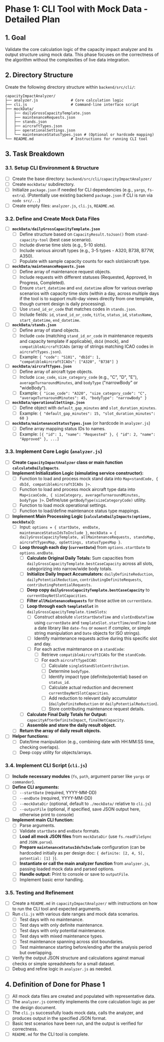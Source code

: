 # Phase 1: CLI Tool with Mock Data - Detailed Plan

## 1. Goal

Validate the core calculation logic of the capacity impact analyzer and its output structure using mock data. This phase focuses on the correctness of the algorithm without the complexities of live data integration.

## 2. Directory Structure

Create the following directory structure within `backend/src/cli/`:

```
capacityImpactAnalyzer/
├── analyzer.js               # Core calculation logic
├── cli.js                    # Command-line interface script
├── mockData/
│   ├── dailyGrossCapacityTemplate.json
│   ├── maintenanceRequests.json
│   ├── stands.json
│   ├── aircraftTypes.json
│   ├── operationalSettings.json
│   └── maintenanceStatusTypes.json # (Optional or hardcode mapping)
└── README.md                 # Instructions for running CLI tool
```

## 3. Task Breakdown

### 3.1. Setup CLI Environment & Structure

- [ ] Create the base directory: `backend/src/cli/capacityImpactAnalyzer/`
- [ ] Create `mockData/` subdirectory.
- [ ] Initialize `package.json` if needed for CLI dependencies (e.g., `yargs`, `fs-extra`). (Potentially use existing backend `package.json` if CLI is run via `node src/...`)
- [ ] Create empty files: `analyzer.js`, `cli.js`, `README.md`.

### 3.2. Define and Create Mock Data Files

- [ ] **`mockData/dailyGrossCapacityTemplate.json`**
    - [ ] Define structure based on `CapacityResult.toJson()` from `stand-capacity-tool` (best case scenario).
    - [ ] Include diverse time slots (e.g., 5-10 slots).
    - [ ] Include various aircraft types (e.g., 3-5 types - A320, B738, B77W, A350).
    - [ ] Populate with sample capacity counts for each slot/aircraft type.
- [ ] **`mockData/maintenanceRequests.json`**
    - [ ] Define array of maintenance request objects.
    - [ ] Include requests with different statuses (Requested, Approved, In Progress, Completed).
    - [ ] Ensure `start_datetime` and `end_datetime` allow for various overlap scenarios with capacity time slots (within a day, across multiple days if the tool is to support multi-day views directly from one template, though current design is daily processing).
    - [ ] Use `stand_id_or_code` that matches codes in `stands.json`.
    - [ ] Include fields: `id`, `stand_id_or_code`, `title`, `status_id`, `statusName`, `start_datetime`, `end_datetime`.
- [ ] **`mockData/stands.json`**
    - [ ] Define array of stand objects.
    - [ ] Include `code` (matching `stand_id_or_code` in maintenance requests and capacity template if applicable), `dbId` (mock), and `compatibleAircraftICAOs` (array of strings matching ICAO codes in `aircraftTypes.json`).
    - [ ] Example: `{ "code": "S101", "dbId": 1, "compatibleAircraftICAOs": ["A320", "B738"] }`
- [ ] **`mockData/aircraftTypes.json`**
    - [ ] Define array of aircraft type objects.
    - [ ] Include `icao_code`, `size_category_code` (e.g., "C", "D", "E"), `averageTurnaroundMinutes`, and `bodyType` ("narrowBody" or "wideBody").
    - [ ] Example: `{ "icao_code": "A320", "size_category_code": "C", "averageTurnaroundMinutes": 45, "bodyType": "narrowBody" }`
- [ ] **`mockData/operationalSettings.json`**
    - [ ] Define object with `default_gap_minutes` and `slot_duration_minutes`.
    - [ ] Example: `{ "default_gap_minutes": 15, "slot_duration_minutes": 60 }`
- [ ] **`mockData/maintenanceStatusTypes.json`** (or hardcode in `analyzer.js`)
    - [ ] Define array mapping status IDs to names.
    - [ ] Example: `[{ "id": 1, "name": "Requested" }, { "id": 2, "name": "Approved" }, ...]`

### 3.3. Implement Core Logic (`analyzer.js`)

- [ ] **Create `CapacityImpactAnalyzer` class or main function `calculateDailyImpacts`**.
- [ ] **Implement Initialization Logic (simulating service constructor):**
    - [ ] Function to load and process mock stand data into `Map<standCode, { dbId, compatibleAircraftICAOs }>`.
    - [ ] Function to load and process mock aircraft type data into `Map<icaoCode, { sizeCategory, averageTurnaroundMinutes, bodyType }>`. Define/use `getBodyType(sizeCategoryCode)` utility.
    - [ ] Function to load mock operational settings.
    - [ ] Function to load/define maintenance status type mappings.
- [ ] **Implement Main Processing Logic (`calculateDailyImpacts(options, mockData)`):**
    - [ ] Input: `options = { startDate, endDate, maintenanceStatusIdsToInclude }`, `mockData = { dailyGrossCapacityTemplate, allMaintenanceRequests, standsMap, aircraftTypesMap, opSettings, statusTypesMap }`.
    - [ ] **Loop through each day (`currentDate`)** from `options.startDate` to `options.endDate`.
        - [ ] **Calculate Original Daily Totals:** Sum capacities from `dailyGrossCapacityTemplate.bestCaseCapacity` across all slots, categorizing into narrow/wide body totals.
        - [ ] **Initialize Daily Impact Accumulators:** `dailyDefiniteReduction`, `dailyPotentialReduction`, `contributingDefiniteRequests`, `contributingPotentialRequests`.
        - [ ] **Deep copy `dailyGrossCapacityTemplate.bestCaseCapacity`** to `currentDayNetSlotCapacities`.
        - [ ] **Filter `allMaintenanceRequests`** for those active on `currentDate`.
        - [ ] **Loop through each `templateSlot`** in `dailyGrossCapacityTemplate.timeSlots`:
            - [ ] Construct absolute `slotStartDateTime` and `slotEndDateTime` using `currentDate` and `templateSlot.startTime/endTime` (use a date library like `date-fns` or `moment` if complex, or simple string manipulation and `Date` objects for ISO strings).
            - [ ] Identify maintenance requests active during this specific slot and day.
            - [ ] For each active maintenance on a `standCode`:
                - [ ] Retrieve `compatibleAircraftICAOs` for the `standCode`.
                - [ ] For each `aircraftTypeICAO`:
                    - [ ] Calculate `singleStandSlotContribution`.
                    - [ ] Determine `bodyType`.
                    - [ ] Identify impact type (definite/potential) based on `status_id`.
                    - [ ] Calculate actual reduction and decrement `currentDayNetSlotCapacities`.
                    - [ ] Add reduction to relevant daily accumulator (`dailyDefiniteReduction` or `dailyPotentialReduction`).
                    - [ ] Store contributing maintenance request details.
        - [ ] **Calculate Final Daily Totals for Output:** `capacityAfterDefiniteImpact`, `finalNetCapacity`.
        - [ ] **Assemble and store the daily result object.**
    - [ ] **Return the array of daily result objects.**
- [ ] **Helper functions:**
    - [ ] Date/time manipulation (e.g., combining date with HH:MM:SS time, checking overlaps).
    - [ ] Deep copy utility for objects/arrays.

### 3.4. Implement CLI Script (`cli.js`)

- [ ] **Include necessary modules** (`fs`, `path`, argument parser like `yargs` or `commander`).
- [ ] **Define CLI arguments:**
    - [ ] `--startDate` (required, YYYY-MM-DD)
    - [ ] `--endDate` (required, YYYY-MM-DD)
    - [ ] `--mockDataDir` (optional, default to `./mockData/` relative to `cli.js`)
    - [ ] `--outputFile` (optional, if specified, save JSON output here, otherwise print to console)
- [ ] **Implement main CLI function:**
    - [ ] Parse arguments.
    - [ ] Validate `startDate` and `endDate` formats.
    - [ ] **Load all mock JSON files** from `mockDataDir` (use `fs.readFileSync` and `JSON.parse`).
    - [ ] **Prepare `maintenanceStatusIdsToInclude`** configuration (can be hardcoded initially as per design doc: `{ definite: [2, 4, 5], potential: [1] }`).
    - [ ] **Instantiate or call the main analyzer function** from `analyzer.js`, passing loaded mock data and parsed options.
    - [ ] **Handle output:** Print to console or save to `outputFile`.
    - [ ] Implement basic error handling.

### 3.5. Testing and Refinement

- [ ] Create a `README.md` in `capacityImpactAnalyzer/` with instructions on how to run the CLI tool and expected arguments.
- [ ] Run `cli.js` with various date ranges and mock data scenarios.
    - [ ] Test days with no maintenance.
    - [ ] Test days with only definite maintenance.
    - [ ] Test days with only potential maintenance.
    - [ ] Test days with mixed maintenance types.
    - [ ] Test maintenance spanning across slot boundaries.
    - [ ] Test maintenance starting before/ending after the analysis period but overlapping.
- [ ] Verify the output JSON structure and calculations against manual checks or simple spreadsheets for a small dataset.
- [ ] Debug and refine logic in `analyzer.js` as needed.

## 4. Definition of Done for Phase 1

- [ ] All mock data files are created and populated with representative data.
- [ ] The `analyzer.js` correctly implements the core calculation logic as per the design document.
- [ ] The `cli.js` successfully loads mock data, calls the analyzer, and produces output in the specified JSON format.
- [ ] Basic test scenarios have been run, and the output is verified for correctness.
- [ ] `README.md` for the CLI tool is complete. 